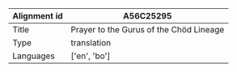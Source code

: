 |Alignment id | A56C25295
| --- | --- 
|Title | Prayer to the Gurus of the Chöd Lineage 
|Type | translation
|Languages | ['en', 'bo']